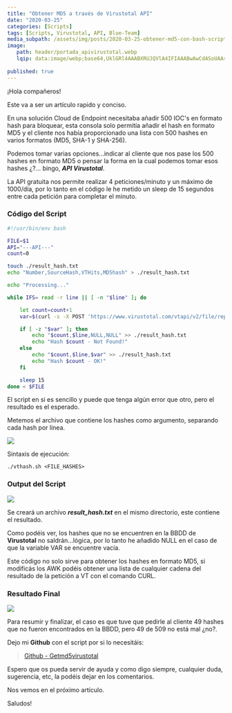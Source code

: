 ```yaml
---
title: "Obtener MD5 a través de Virustotal API"
date: "2020-03-25"
categories: [Scripts]
tags: [Scripts, Virustotal, API, Blue-Team]
media_subpath: /assets/img/posts/2020-03-25-obtener-md5-con-bash-script-a-traves-de-virustotal-api
image:
   path: header/portada_apivirustotal.webp
   lqip: data:image/webp;base64,UklGRl4AAABXRUJQVlA4IFIAAABwAwCdASoUAAsAPzmEuVOvKKWisAgB4CcJYwAAXgj4MU/6d1gA/tWkP5TCRxApF4PbigHzYz1hM8rFdLfaaqqwEHKBSIJ2feDhQpZEnFLIKoQA
   
published: true
---
```


¡Hola compañeros!

Este va a ser un artículo rapido y conciso. 

En una solución Cloud de Endpoint necesitaba añadir 500 IOC's en formato hash para bloquear, esta consola solo permitía añadir el hash en formato MD5 y el cliente nos había proporcionado una lista con 500 hashes en varios formatos (MD5, SHA-1 y SHA-256).

Podemos tomar varias opciones...indicar al cliente que nos pase los 500 hashes en formato MD5 o pensar la forma en la cual podemos tomar esos hashes ¿?... bingo, _**API Virustotal**_.

La API gratuita nos permite realizar 4 peticiones/minuto y un máximo de 1000/día, por lo tanto en el código le he metido un sleep de 15 segundos entre cada petición para completar el minuto.

### Código del Script

```bash
#!/usr/bin/env bash

FILE=$1
API="---API---"
count=0

touch ./result_hash.txt
echo "Number,SourceHash,VTHits,MD5hash" > ./result_hash.txt

echo "Processing..."

while IFS= read -r line || [ -n "$line" ]; do

    let count=count+1
    var=$(curl -s -X POST 'https://www.virustotal.com/vtapi/v2/file/report' --form apikey="$API" --form resource="$line" | awk -F'positives\":' '{print $2}' | awk -F' ' '{print $1$5}' | sed 's/["}]//g')

    if [ -z "$var" ]; then
        echo "$count,$line,NULL,NULL" >> ./result_hash.txt
        echo "Hash $count - Not Found!"
    else
        echo "$count,$line,$var" >> ./result_hash.txt
        echo "Hash $count - OK!"
    fi

    sleep 15
done < $FILE
```

El script en si es sencillo y puede que tenga algún error que otro, pero el resultado es el esperado.

Metemos el archivo que contiene los hashes como argumento, separando cada hash por línea.

![](body/post8-image1.png)

Sintaxis de ejecución:

```shell
./vthash.sh <FILE_HASHES>
```

### Output del Script

![](body/post8-image2.png)

Se creará un archivo _**result\_hash.txt**_ en el mismo directorio, este contiene el resultado.

Como podéis ver, los hashes que no se encuentren en la BBDD de **Virustotal** no saldrán...lógica, por lo tanto he añadido NULL en el caso de que la variable VAR se encuentre vacía.

Este código no solo sirve para obtener los hashes en formato MD5, si modificás los AWK podéis obtener una lista de cualquier cadena del resultado de la petición a VT con el comando CURL.

### Resultado Final

![](body/post8-image3.png)

Para resumir y finalizar, el caso es que tuve que pedirle al cliente 49 hashes que no fueron encontrados en la BBDD, pero 49 de 509 no está mal ¿no?.

Dejo mi **Github** con el script por si lo necesitáis:

> [Github - Getmd5virustotal](https://github.com/rekkatz/getmd5virustotal)

Espero que os pueda servir de ayuda y como digo siempre, cualquier duda, sugerencia, etc, la podéis dejar en los comentarios.

Nos vemos en el próximo artículo.

Saludos!
